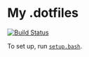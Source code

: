 # My .dotfiles

[![Build Status](https://travis-ci.org/pchmielowski/dotfiles.svg?branch=master)](https://travis-ci.org/pchmielowski/dotfiles)


To set up, run [`setup.bash`](setup.bash).
